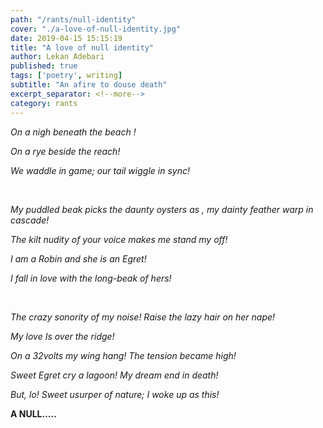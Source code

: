 ```yaml
---
path: "/rants/null-identity"
cover: "./a-love-of-null-identity.jpg"
date: 2019-04-15 15:15:19
title: "A love of null identity"
author: Lekan Adebari
published: true
tags: ['poetry', writing]
subtitle: "An afire to douse death"
excerpt_separator: <!--more-->
category: rants
---
```


*On a nigh beneath the beach !*

*On a rye beside the reach!*

*We waddle in game; our tail wiggle in sync!*
<!--more-->
<br>

*My puddled beak picks the daunty oysters as , my dainty feather warp in cascade!*
<br>

*The kilt nudity of your voice makes me stand my off!*

*I am a Robin and she is an Egret!*

*I fall in love with the long-beak of hers!*

<br>

*The crazy sonority of my noise! Raise the lazy hair on her nape!*

*My love Is over the ridge!*

*On a 32volts my wing hang! The tension became high!*

*Sweet Egret cry a lagoon! My dream end in death!*

*But, lo! Sweet usurper of nature; I woke up as this!*

**A NULL.....**